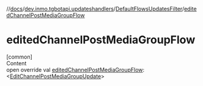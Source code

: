 //[docs](../../../index.md)/[dev.inmo.tgbotapi.updateshandlers](../index.md)/[DefaultFlowsUpdatesFilter](index.md)/[editedChannelPostMediaGroupFlow](edited-channel-post-media-group-flow.md)



# editedChannelPostMediaGroupFlow  
[common]  
Content  
open override val [editedChannelPostMediaGroupFlow](edited-channel-post-media-group-flow.md): <[EditChannelPostMediaGroupUpdate](../../dev.inmo.tgbotapi.types.update.MediaGroupUpdates/-edit-channel-post-media-group-update/index.md)>  



